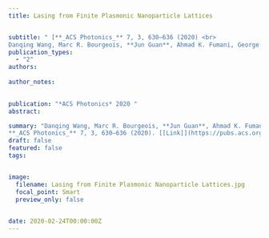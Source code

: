 ```yaml
---
title: Lasing from Finite Plasmonic Nanoparticle Lattices


subtitle: " [**_ACS Photonics_** 7, 3, 630–636 (2020) <br> 
Danqing Wang, Marc R. Bourgeois, **Jun Guan**, Ahmad K. Fumani, George C. Schatz*, and Teri W. Odom* ](https://pubs.acs.org/doi/full/10.1021/acsphotonics.0c00231)"
publication_types:
  - "2"
authors: 
  
author_notes:
  

publication: "*ACS Photonics* 2020 "
abstract: 

summary: "Danqing Wang, Marc R. Bourgeois, **Jun Guan**, Ahmad K. Fumani, George C. Schatz*, and Teri W. Odom*  <br>
**_ACS Photonics_** 7, 3, 630–636 (2020). [[Link]](https://pubs.acs.org/doi/full/10.1021/acsphotonics.0c00231)"
draft: false
featured: false
tags:


image:
  filename: Lasing from Finite Plasmonic Nanoparticle Lattices.jpg
  focal_point: Smart
  preview_only: false

 
date: 2020-02-24T00:00:00Z
---
```








